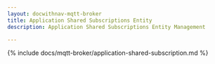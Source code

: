 ```yaml
---
layout: docwithnav-mqtt-broker
title: Application Shared Subscriptions Entity
description: Application Shared Subscriptions Entity Management

---
```


{% include docs/mqtt-broker/application-shared-subscription.md %}